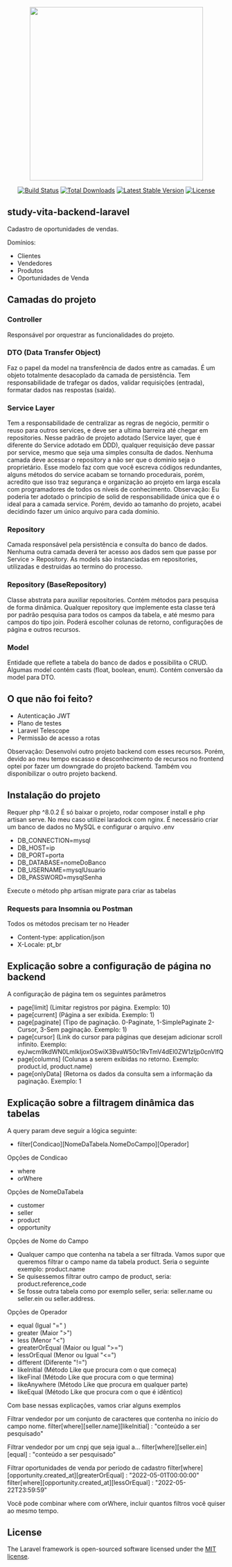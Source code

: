 <p align="center"><a href="https://laravel.com" target="_blank"><img src="https://raw.githubusercontent.com/laravel/art/master/logo-lockup/5%20SVG/2%20CMYK/1%20Full%20Color/laravel-logolockup-cmyk-red.svg" width="400"></a></p>

<p align="center">
<a href="https://travis-ci.org/laravel/framework"><img src="https://travis-ci.org/laravel/framework.svg" alt="Build Status"></a>
<a href="https://packagist.org/packages/laravel/framework"><img src="https://img.shields.io/packagist/dt/laravel/framework" alt="Total Downloads"></a>
<a href="https://packagist.org/packages/laravel/framework"><img src="https://img.shields.io/packagist/v/laravel/framework" alt="Latest Stable Version"></a>
<a href="https://packagist.org/packages/laravel/framework"><img src="https://img.shields.io/packagist/l/laravel/framework" alt="License"></a>
</p>

## study-vita-backend-laravel

Cadastro de oportunidades de vendas.

Domínios:

- Clientes
- Vendedores
- Produtos
- Oportunidades de Venda

## Camadas do projeto

### Controller
Responsável por orquestrar as funcionalidades do projeto.

### DTO (Data Transfer Object)
Faz o papel da model na transferência de dados entre as camadas. É um objeto totalmente desacoplado da camada de persistência. Tem responsabilidade de trafegar os dados, validar requisições (entrada), formatar dados nas respostas (saída).

### Service Layer
Tem a responsabilidade de centralizar as regras de negócio, permitir o reuso para outros services, e deve ser a ultima barreira até chegar em repositories.
Nesse padrão de projeto adotado (Service layer, que é diferente do Service adotado em DDD), qualquer requisição deve passar por service, mesmo que seja uma simples consulta de dados. Nenhuma camada deve acessar o repository a não ser que o dominio seja o proprietário.
Esse modelo faz com que você escreva códigos redundantes, alguns métodos do service acabam se tornando procedurais, porém, acredito que isso traz segurança e organização ao projeto em larga escala com programadores de todos os níveis de conhecimento.
Observação: Eu poderia ter adotado o principio de solid de responsabilidade única que é o ideal para a camada service. Porém, devido ao tamanho do projeto, acabei decidindo fazer um único arquivo para cada domínio.

### Repository
Camada responsável pela persistência e consulta do banco de dados. Nenhuma outra camada deverá ter acesso aos dados sem que passe por Service > Repository.
As models são instanciadas em repositories, utilizadas e destruidas ao termino do processo.

### Repository (BaseRepository)
Classe abstrata para auxiliar repositories.
Contém métodos para pesquisa de forma dinâmica. Qualquer repository que implemente esta classe terá por padrão pesquisa para todos os campos da tabela, e até mesmo para campos do tipo join. Poderá escolher colunas de retorno, configurações de página e outros recursos.

### Model
Entidade que reflete a tabela do banco de dados e possibilita o CRUD. Algumas model contém casts (float, boolean, enum). Contém conversão da model para DTO.

## O que não foi feito?
- Autenticação JWT
- Plano de testes
- Laravel Telescope
- Permissão de acesso a rotas

Observação: Desenvolvi outro projeto backend com esses recursos. Porém, devido ao meu tempo escasso e desconhecimento de recursos no frontend optei por fazer um downgrade do projeto backend.
Também vou disponibilizar o outro projeto backend.

## Instalação do projeto
Requer php ^8.0.2
É só baixar o projeto, rodar composer install e php artisan serve. No meu caso utilizei laradock com nginx. É necessário criar um banco de dados no MySQL e configurar o arquivo .env

- DB_CONNECTION=mysql
- DB_HOST=ip
- DB_PORT=porta
- DB_DATABASE=nomeDoBanco
- DB_USERNAME=mysqlUsuario
- DB_PASSWORD=mysqlSenha

Execute o método php artisan migrate para criar as tabelas

### Requests para Insomnia ou Postman
Todos os métodos precisam ter no Header
- Content-type: application/json
- X-Locale: pt_br

## Explicação sobre a configuração de página no backend
A configuração de página tem os seguintes parâmetros
- page[limit] (Limitar registros por página. Exemplo: 10)
- page[current] (Página a ser exibida. Exemplo: 1)
- page[paginate] (Tipo de paginação. 0-Paginate, 1-SimplePaginate 2-Cursor, 3-Sem paginação. Exemplo: 1)
- page[cursor] (Link do cursor para páginas que desejam adicionar scroll infinito. Exemplo: eyJwcm9kdWN0LmlkIjoxOSwiX3BvaW50c1RvTmV4dEl0ZW1zIjp0cnVlfQ
- page[columns] (Colunas a serem exibidas no retorno. Exemplo: product.id, product.name)
- page[onlyData] (Retorna os dados da consulta sem a informação da paginação. Exemplo: 1

## Explicação sobre a filtragem dinâmica das tabelas
A query param deve seguir a lógica seguinte:
- filter[Condicao][NomeDaTabela.NomeDoCampo][Operador]

Opções de Condicao
- where
- orWhere

Opções de NomeDaTabela
- customer
- seller
- product
- opportunity

Opções de Nome do Campo
- Qualquer campo que contenha na tabela a ser filtrada. Vamos supor que queremos filtrar o campo name da tabela product. Seria o seguinte exemplo: product.name
- Se quisessemos filtrar outro campo de product, seria: product.reference_code
- Se fosse outra tabela como por exemplo seller, seria: seller.name ou seller.ein ou seller.address.

Opções de Operador
- equal (Igual "=" )
- greater (Maior ">")
- less (Menor "<")
- greaterOrEqual (Maior ou Igual ">=")
- lessOrEqual (Menor ou Igual "<=")
- different (Diferente "!=")
- likeInitial (Método Like que procura com o que começa)
- likeFinal (Método Like que procura com o que termina)
- likeAnywhere (Método Like que procura em qualquer parte)
- likeEqual (Método Like que procura com o que é idêntico)

Com base nessas explicações, vamos criar alguns exemplos

Filtrar vendedor por um conjunto de caracteres que contenha no início do campo nome.
filter[where][seller.name][likeInitial] : "conteúdo a ser pesquisado"

Filtrar vendedor por um cnpj que seja igual a...
filter[where][seller.ein][equal] : "conteúdo a ser pesquisado"

Filtrar oportunidades de venda por período de cadastro
filter[where][opportunity.created_at][greaterOrEqual] : "2022-05-01T00:00:00"
filter[where][opportunity.created_at][lessOrEqual] : "2022-05-22T23:59:59"

Você pode combinar where com orWhere, incluir quantos filtros você quiser ao mesmo tempo.

## License

The Laravel framework is open-sourced software licensed under the [MIT license](https://opensource.org/licenses/MIT).
